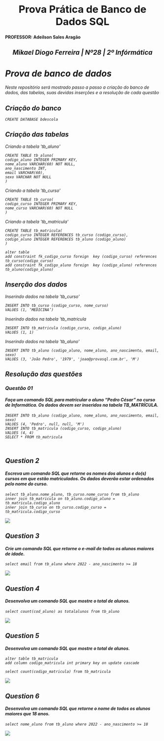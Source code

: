 
### <b><h1 align="center"> Prova Prática de Banco de Dados SQL</h1></b>
<h4>PROFESSOR: Adeilson Sales Aragão </h4>
<h2 align="center"><i> Mikael Diogo Ferreira  | Nº28 | 2º Infórmática </h2>


<h1>Prova de banco de dados</h1>
Neste repositório será mostrado passo a passo a criação do banco de dados, das tabelas, suas devidas inserções e a resolução de cada questão
<h2>Criação do banco</h2>

```
CREATE DATABASE bdescola
```
<h2>Criação das tabelas</h2>
Criando a tabela 'tb_aluno'


```
CREATE TABLE tb_aluno( 
codigo_aluno INTEGER PRIMARY KEY, 
nome_aluno VARCHAR(60) NOT NULL, 
ano_nascimento INT, 
email VARCHAR(60), 
sexo VARCHAR NOT NULL
)  
```


Criando a tabela 'tb_curso'
```
CREATE TABLE tb_curso( 
codigo_curso INTEGER PRIMARY KEY, 
nome_curso VARCHAR(60) NOT NULL 
) 
```
Criando a tabela 'tb_matricula'
```
CREATE TABLE tb_matricula( 
codigo_curso INTEGER REFERENCES tb_curso (codigo_curso), 
codigo_aluno INTEGER REFERENCES tb_aluno (codigo_aluno) 
) 

alter table  
add constraint fk_codigo_curso foreign  key (codigo_curso) references tb_curso(codigo_curso) 
add constraint fk_codigo_aluno foreign  key (codigo_aluno) references tb_aluno(codigo_aluno)

```


<h2>Inserção dos dados</h2>

Inserindo dados na tabela 'tb_curso'

```
INSERT INTO tb_curso (codigo_curso, nome_curso) 
VALUES (1, ‘MEDICINA’) 
```


Inserindo dados na tabela 'tb_matricula

```
INSERT INTO tb_matricula (codigo_curso, codigo_aluno)  
VALUES (1, 1) 
```


Inserindo dados na tabela 'tb_aluno'

```
INSERT INTO tb_aluno (codigo_aluno, nome_aluno, ano_nascimento, email, sexo) 
VALUES (3, 'João Pedro', '1979', 'joao@provasql.com.br', 'M') 
```

  <h2>Resolução das questões</h2>
  
  <h3>Questão 01</h3>
    
  <h4>Faça um comando SQL para matricular o aluno “Pedro César” no curso de
Informática. Os dados devem ser inseridos na tabela TB_MATRÍCULA.</h4>

```
INSERT INTO tb_aluno (codigo_aluno, nome_aluno, ano_nascimento, email, sexo)
VALUES (4, 'Pedro', null, null, 'M')
INSERT INTO tb_matricula (codigo_curso, codigo_aluno) 
VALUES (4, 4)
SELECT * FROM tb_matricula
  
```
<IMG>
  
  
  <h2> Question 2 </h2>
<h4>Escreva um comando SQL que retorne os nomes dos alunos e do(s) cursos em
que estão matriculados. Os dados deverão estar ordenados pelo nome do curso.</h4>

```
select tb_aluno.nome_aluno, tb_curso.nome_curso from tb_aluno 
inner join tb_matricula on tb_aluno.codigo_aluno = tb_matricula.codigo_aluno
inner join tb_curso on tb_curso.codigo_curso = tb_matricula.codigo_curso
```

<img src='questao2.png'>


<h2> Question 3 </h2>
<h4>Crie um comando SQL que retorne o e-mail de todos os alunos maiores de idade.</h4>

```
select email from tb_aluno where 2022 - ano_nascimento >= 18
```

<img src='questao3.png'>

<h2> Question 4 </h2>
<h4>Desenvolva um comando SQL que mostre o total de alunos.</h4>

```
select count(cod_aluno) as totalalunos from tb_aluno
```

<img src='questao4.png'>


<h2> Question 5 </h2>
<h4>Desenvolva um comando SQL que mostre o total de alunos.</h4>

```
alter table tb_matricula
add column codigo_matricula int primary key on update cascade
```

```
select count(codigo_matricula) from tb_matricula
```

<img src='questao5.png'>

<h2> Question 6 </h2>
<h4>Desenvolva um comando SQL que retorne o nome de todos os alunos maiores que
18 anos.</h4>

```
select nome_aluno from tb_aluno where 2022 - ano_nascimento >= 18
```

<img src='questao6.png'>

  
  

